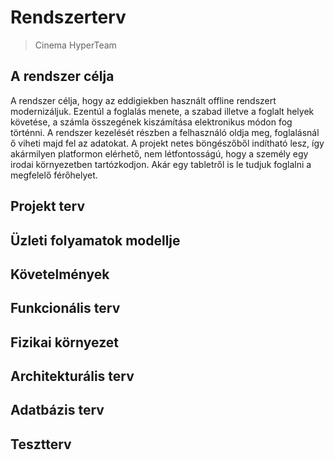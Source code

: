 # Rendszerterv
>Cinema
>HyperTeam
## A rendszer célja
A rendszer célja, hogy az eddigiekben használt offline rendszert modernizáljuk. Ezentúl a foglalás menete, a szabad illetve a foglalt helyek követése, a számla összegének kiszámítása elektronikus módon fog történni. A rendszer kezelését részben a felhasználó oldja meg, foglalásnál ő viheti majd fel az adatokat.
A projekt netes böngészőből indítható lesz, így akármilyen platformon elérhető, nem létfontosságú, hogy a személy egy irodai környezetben tartózkodjon. Akár egy tabletről is le tudjuk foglalni a megfelelő férőhelyet.

## Projekt terv

## Üzleti folyamatok modellje

## Követelmények

## Funkcionális terv

## Fizikai környezet

## Architekturális terv

## Adatbázis terv

## Tesztterv